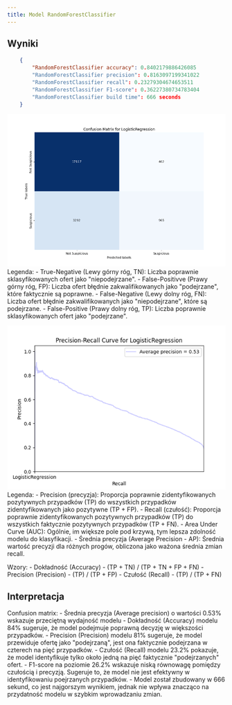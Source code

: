 ```yaml
---
title: Model RandomForestClassifier
---
```



## Wyniki

```json
    {
        "RandomForestClassifier accuracy": 0.8402179886426085
        "RandomForestClassifier precision": 0.8163097199341022
        "RandomForestClassifier recall": 0.23279304674653511
        "RandomForestClassifier F1-score": 0.36227380734783404
        "RandomForestClassifier build time": 666 seconds
    }
```


![Confusion Matrix](confusion-matrix-logistics-regression.png)
Legenda:
    - True-Negative (Lewy górny róg, TN): Liczba poprawnie sklasyfikowanych ofert jako "niepodejrzane".
    - False-Positivve (Prawy górny róg, FP): Liczba ofert błędnie zakwalifikowanych jako "podejrzane", które faktycznie są poprawne.
    - False-Negative (Lewy dolny róg, FN): Liczba ofert błędnie zakwalifikowanych jako "niepodejrzane", które są podejrzane.
    - False-Positive (Prawy dolny róg, TP): Liczba poprawnie sklasyfikowanych ofert jako "podejrzane".

![Precision Recall](precision-recall-logistics-regression.png)
Legenda:
    - Precision (precyzja): Proporcja poprawnie zidentyfikowanych pozytywnych przypadków (TP) do wszystkich przypadków zidentyfikowanych jako pozytywne (TP + FP).
    - Recall (czułość): Proporcja poprawnie zidentyfikowanych pozytywnych przypadków (TP) do wszystkich faktycznie pozytywnych przypadków (TP + FN).
    - Area Under Curve (AUC): Ogólnie, im większe pole pod krzywą, tym lepsza zdolność modelu do klasyfikacji.
    - Średnia precyzja (Average Precision - AP): Średnia wartość precyzji dla różnych progów, obliczona jako ważona średnia zmian recall.

Wzory:
    - Dokładność (Accuracy) -  (TP + TN) / (TP + TN + FP + FN)
    - Precision (Precision) -  (TP) / (TP + FP) 
    - Czułość (Recall) - (TP) / (TP + FN)
## Interpretacja

Confusion matrix:
    - Średnia precyzja (Average precision) o wartości 0.53% wskazuje przeciętną wydajność modelu
    - Dokładność (Accuracy) modelu  84% sugeruje, że model podejmuje poprawną decyzję w większości przypadków.
    - Precision (Precision) modelu  81% sugeruje, że model przewiduje ofertę jako "podejrzaną", jest ona faktycznie podejrzana w czterech na pięć przypadków.
    - Czułość (Recall) modelu 23.2% pokazuje, że model identyfikuje tylko około jedną na pięć faktycznie "podejrzanych" ofert.
    - F1-score na poziomie 26.2% wskazuje niską równowagę pomiędzy czułością i precyzją. Sugeruje to, że model nie jest efektywny w identyfikowaniu poejrzanych przypadków.
    - Model został zbudowany w 666 sekund, co jest najgorszym wynikiem, jednak nie wpływa znacząco na przydatność modelu w szybkim wprowadzaniu zmian.

